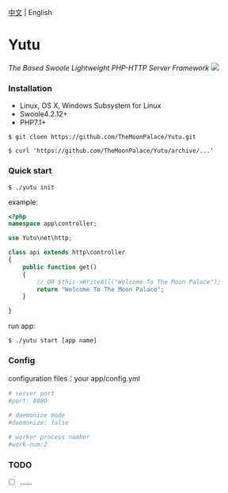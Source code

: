 [中文](./README.md) | English

Yutu
====
*The Based Swoole Lightweight PHP-HTTP Server Framework*
![](./moon/yutu.png)

### Installation
- Linux, OS X, Windows Subsystem for Linux
- Swoole4.2.12+
- PHP7.1+
```git
$ git cloen https://github.com/TheMoonPalace/Yutu.git
```
```sybase
$ curl 'https://github.com/TheMoonPalace/Yutu/archive/...'
```

### Quick start
```sybase
$ ./yutu init
```
example:
```php
<?php
namespace app\controller;

use Yutu\net\http;

class api extends http\controller
{
    public function get()
    {
        // OR $this->WriteAll("Welcome To The Moon Palace");
        return "Welcome To The Moon Palace";
    }

}
```
run app: 
```
$ ./yutu start [app name]
```

### Config
configuration files：your app/config.yml
```yaml
# server port
#port: 8080

# daemonize mode
#daemonize: false

# worker process number
#work-num:2
```

### TODO
- [ ] ......
